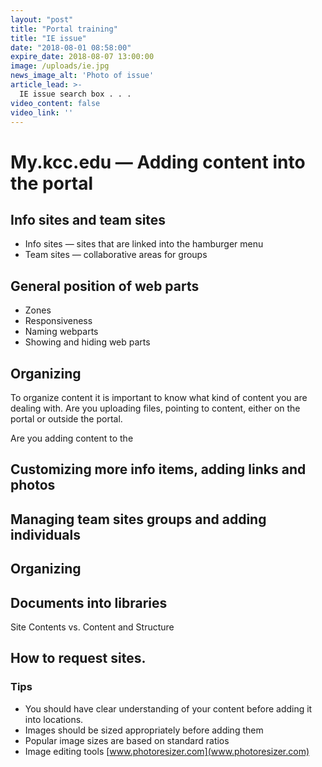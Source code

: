 ```yaml
---
layout: "post"
title: "Portal training"
title: "IE issue"
date: "2018-08-01 08:58:00"
expire_date: 2018-08-07 13:00:00
image: /uploads/ie.jpg
news_image_alt: 'Photo of issue'
article_lead: >-
  IE issue search box . . .
video_content: false
video_link: ''
---
```


# My.kcc.edu — Adding content into the portal

## Info sites and team sites
-   Info sites — sites that are linked into the hamburger menu
-   Team sites — collaborative areas for groups

## General position of web parts
-   Zones
-   Responsiveness
-   Naming webparts
-   Showing and hiding web parts

## Organizing
To organize content it is important to know what kind of content you are dealing with. Are you uploading files, pointing to content, either on the portal or outside the portal.

Are you adding content to the 

## Customizing more info items, adding links and photos

## Managing team sites groups and adding individuals

## Organizing

## Documents into libraries
Site Contents vs. Content and Structure

## How to request sites.

### Tips
-   You should have clear understanding of your content before adding it into locations.
-   Images should be sized appropriately before adding them
-   Popular image sizes are based on standard ratios
-   Image editing tools [www.photoresizer.com](www.photoresizer.com)
